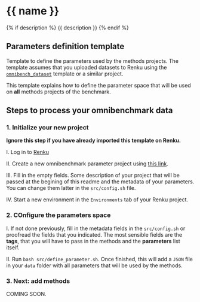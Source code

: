 # {{ name }}
{% if description %}
{{ description }}
{% endif %}

## Parameters definition template

Template to define the parameters used by the methods projects. The template assumes that you uploaded datasets to Renku using the [`omnibench_dataset`](https://github.com/ansonrel/contributed-project-templates/tree/main/omnibench-param) template or a similar project. 

This template explains how to define the parameter space that will be used on **all** methods projects of the benchmark. 

## Steps to process your omnibenchmark data

### 1. Initialize your new project

**Ignore this step if you have already imported this template on Renku.**

I. Log in to [Renku](https://renkulab.io)

II. Create a new omnibenchmark parameter project using [this link](https://renkulab.io/projects/new?data=eyJ1cmwiOiJodHRwczovL2dpdGh1Yi5jb20vYW5zb25yZWwvY29udHJpYnV0ZWQtcHJvamVjdC10ZW1wbGF0ZXMiLCJyZWYiOiJtYWluIiwidGVtcGxhdGUiOiJDdXN0b20vb21uaWJlbmNoLXBhcmFtIn0%3D).

III. Fill in the empty fields. Some description of your project that will be passed at the begining of this readme and the metadata of your parameters. You can change them latter in the `src/config.sh` file. 

IV. Start a new environment in the `Environments` tab of your Renku project.

### 2. COnfigure the parameters space

I. If not done previously, fill in the metadata fields in the `src/config.sh` or proofread the fields that you indicated. The most sensible fields are the **tags**, that you will have to pass in the methods and the **parameters** list itself.

II. Run `bash src/define_parameter.sh`. Once finished, this will add a `JSON` file in your `data` folder with all parameters that will be used by the methods. 

### 3. Next: add methods 

COMING SOON. 



